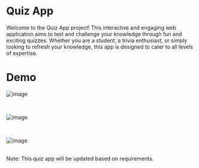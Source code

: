 # Quiz App
Welcome to the Quiz App project! This interactive and engaging web application aims to test and challenge your knowledge through fun and exciting quizzes. Whether you are a student, a trivia enthusiast, or simply looking to refresh your knowledge, this app is designed to cater to all levels of expertise.
<br>

# Demo
![image](https://github.com/ramilvl/quiz-app/assets/98059442/a02401e8-1db0-4bb4-9bdd-5766a7486ace)

<br>

![image](https://github.com/ramilvl/quiz-app/assets/98059442/3e2d3f51-3263-438b-b314-ebe994bda32f)



<br>

![image](https://github.com/ramilvl/quiz-app/assets/98059442/219b9d77-0c71-40dc-86ec-59194c262742)

<br>
Note: This quiz app will be updated based on requirements.
